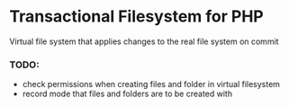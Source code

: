 # Transactional Filesystem for PHP

Virtual file system that applies changes to the real file system on commit

### TODO:

-   check permissions when creating files and folder in virtual filesystem
-   record mode that files and folders are to be created with
